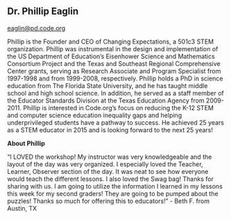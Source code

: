 ## Dr. Phillip Eaglin

[eaglin@pd.code.org](mailto:eaglin@pd.code.org)

Phillip is the Founder and CEO of Changing Expectations, a 501c3 STEM organization. Phillip was instrumental in the design and implementation of the US Department of Education’s Eisenhower Science and Mathematics Consortium Project and the Texas and Southeast Regional Comprehensive Center grants, serving as Research Associate and Program Specialist from 1997-1998 and from 1999-2008, respectively. Phillip holds a PhD in science education from The Florida State University, and he has taught middle school and high school science. In addition, he served as a staff member of the Educator Standards Division at the Texas Education Agency from 2009-2011. Phillip is interested in Code.org’s focus on reducing the K-12 STEM and computer science education inequality gaps and helping underprivileged students have a pathway to success. He achieved 25 years as a STEM educator in 2015 and is looking forward to the next 25 years!

**About Phillip**

“I LOVED the workshop! My instructor was very knowledgeable and the layout of the day was very organized. I especially loved the Teacher, Learner, Observer section of the day. It was neat to see how everyone would teach the different lessons. I also loved the Swag bag! Thanks for sharing with us. I am going to utilize the information I learned in my lessons this week for my second graders! They are going to be pumped about the puzzles! Thanks so much for offering this to educators!” - Beth F. from Austin, TX

